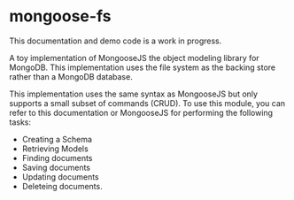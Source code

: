 # mongoose-fs

This documentation and demo code is a work in progress.
 
A toy implementation of MongooseJS the object modeling library for MongoDB.  This implementation uses the file system as the backing store rather than a MongoDB database.

This implementation uses the same syntax as MongooseJS but only supports a small subset of commands (CRUD). To use this module, you can refer to this documentation or MongooseJS for performing the following tasks:

 + Creating a Schema
 + Retrieving Models
 + Finding documents
 + Saving documents
 + Updating documents
 + Deleteing documents.